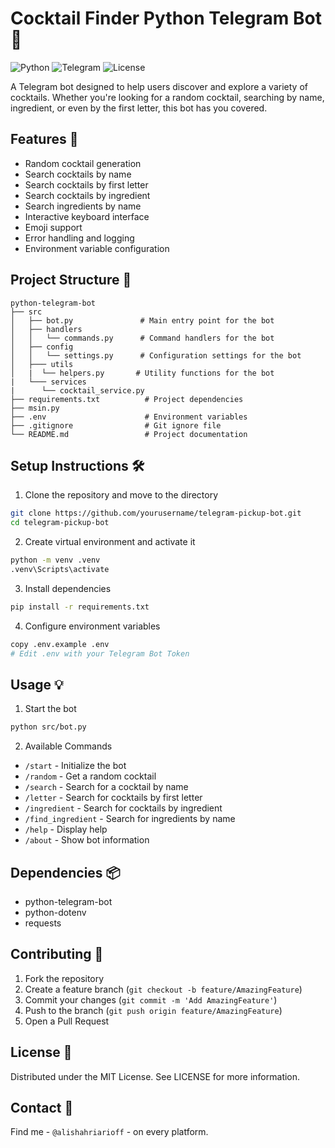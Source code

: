 # Cocktail Finder Python Telegram Bot 🎯

![Python](https://img.shields.io/badge/Python-3.9+-blue.svg)
![Telegram](https://img.shields.io/badge/Telegram-Bot-blue.svg)
![License](https://img.shields.io/badge/license-MIT-green.svg)

A Telegram bot designed to help users discover and explore a variety of cocktails. Whether you're looking for a random cocktail, searching by name, ingredient, or even by the first letter, this bot has you covered.

## Features 🌟

- Random cocktail generation
- Search cocktails by name
- Search cocktails by first letter
- Search cocktails by ingredient
- Search ingredients by name
- Interactive keyboard interface
- Emoji support
- Error handling and logging
- Environment variable configuration

## Project Structure 🌟

```
python-telegram-bot
├── src
│   ├── bot.py               # Main entry point for the bot
│   ├── handlers
│   │   └── commands.py      # Command handlers for the bot
│   ├── config
│   │   └── settings.py      # Configuration settings for the bot
│   ├─── utils
│   |  └── helpers.py       # Utility functions for the bot
|   └─── services
|      └── cocktail_service.py
├── requirements.txt          # Project dependencies
├── msin.py
├── .env                      # Environment variables
├── .gitignore                # Git ignore file
└── README.md                 # Project documentation
```

## Setup Instructions 🛠️

1. Clone the repository and move to the directory

```bash
git clone https://github.com/yourusername/telegram-pickup-bot.git
cd telegram-pickup-bot
```

2. Create virtual environment and activate it

```bash
python -m venv .venv
.venv\Scripts\activate
```

3. Install dependencies

```bash
pip install -r requirements.txt
```

4. Configure environment variables

```bash
copy .env.example .env
# Edit .env with your Telegram Bot Token
```

## Usage 💡

1. Start the bot

```bash
python src/bot.py
```

2. Available Commands

- `/start` - Initialize the bot
- `/random` - Get a random cocktail
- `/search` - Search for a cocktail by name
- `/letter` - Search for cocktails by first letter
- `/ingredient` - Search for cocktails by ingredient
- `/find_ingredient` - Search for ingredients by name
- `/help` - Display help
- `/about` - Show bot information

## Dependencies 📦

- python-telegram-bot
- python-dotenv
- requests

## Contributing 🤝

1. Fork the repository
2. Create a feature branch (`git checkout -b feature/AmazingFeature`)
3. Commit your changes (`git commit -m 'Add AmazingFeature'`)
4. Push to the branch (`git push origin feature/AmazingFeature`)
5. Open a Pull Request

## License 📄

Distributed under the MIT License. See LICENSE for more information.

## Contact 📧

Find me - `@alishahriarioff` - on every platform.
